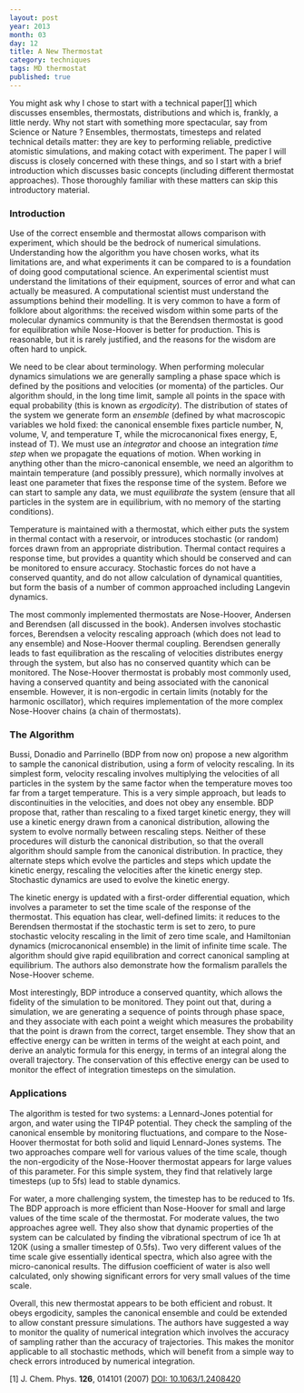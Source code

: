 ```yaml
---
layout: post
year: 2013
month: 03
day: 12
title: A New Thermostat
category: techniques
tags: MD thermostat
published: true
---
```

You might ask why I chose to start with a technical paper[[1]](#R1) which
discusses ensembles, thermostats, distributions and which is, frankly, a little
nerdy. Why not start with something more spectacular, say from Science or Nature ?
Ensembles, thermostats, timesteps and related technical details matter: they are
key to performing reliable, predictive atomistic simulations, and making cotact
with experiment. The paper I will discuss is closely concerned with these
things, and so I start with a brief introduction which discusses basic concepts
(including different thermostat approaches). Those thoroughly familiar with
these matters can skip this introductory material.

### Introduction

Use of the correct ensemble and thermostat allows comparison with experiment,
which should be the bedrock of numerical simulations. Understanding how the
algorithm you have chosen works, what its limitations are, and what experiments
it can be compared to is a foundation of doing good computational science. An
experimental scientist must understand the limitations of their equipment,
sources of error and what can actually be measured. A computational scientist
must understand the assumptions behind their modelling. It is very common to
have a form of folklore about algorithms: the received wisdom within some parts
of the molecular dynamics community is that the Berendsen thermostat is good for
equilibration while Nose-Hoover is better for production. This is reasonable,
but it is rarely justified, and the reasons for the wisdom are often hard to
unpick.

We need to be clear about terminology. When performing molecular dynamics
simulations we are generally sampling a phase space which is defined by the
positions and velocities (or momenta) of the particles. Our algorithm should, in
the long time limit, sample all points in the space with equal probability (this
is known as *ergodicity*). The distribution of states of the system we generate
form an *ensemble* (defined by what macroscopic variables we hold fixed: the
canonical ensemble fixes particle number, N, volume, V, and temperature T, while
the microcanonical fixes energy, E, instead of T). We must use an *integrator* and
choose an integration *time step* when we propagate the equations of motion. When
working in anything other than the micro-canonical ensemble, we need an
algorithm to maintain temperature (and possibly pressure), which normally
involves at least one parameter that fixes the response time of the system.
Before we can start to sample any data, we must *equilibrate* the system (ensure
that all particles in the system are in equilibrium, with no memory of the
starting conditions).

Temperature is maintained with a thermostat, which either puts the system in
thermal contact with a reservoir, or introduces stochastic (or random) forces
drawn from an appropriate distribution. Thermal contact requires a response
time, but provides a quantity which should be conserved and can be monitored to
ensure accuracy. Stochastic forces do not have a conserved quantity, and do not
allow calculation of dynamical quantities, but form the basis of a number of
common approached including Langevin dynamics.

The most commonly implemented thermostats are Nose-Hoover, Andersen and
Berendsen (all discussed in the book). Andersen involves stochastic forces,
Berendsen a velocity rescaling approach (which does not lead to any ensemble)
and Nose-Hoover thermal coupling. Berendsen generally leads to fast
equilibration as the rescaling of velocities distributes energy through the
system, but also has no conserved quantity which can be monitored. The
Nose-Hoover thermostat is probably most commonly used, having a conserved
quantity and being associated with the canonical ensemble. However, it is
non-ergodic in certain limits (notably for the harmonic oscillator), which
requires implementation of the more complex Nose-Hoover chains (a chain of
thermostats).

### The Algorithm

Bussi, Donadio and Parrinello (BDP from now on) propose a new algorithm to
sample the canonical distribution, using a form of velocity rescaling. In its
simplest form, velocity rescaling involves multiplying the velocities of all
particles in the system by the same factor when the temperature moves too far
from a target temperature. This is a very simple approach, but leads to
discontinuities in the velocities, and does not obey any ensemble. BDP propose
that, rather than rescaling to a fixed target kinetic energy, they will use a
kinetic energy drawn from a canonical distribution, allowing the system to
evolve normally between rescaling steps. Neither of these procedures will
disturb the canonical distribution, so that the overall algorithm should sample
from the canonical distribution. In practice, they alternate steps which evolve
the particles and steps which update the kinetic energy, rescaling the
velocities after the kinetic energy step. Stochastic dynamics are used to evolve
the kinetic energy.

The kinetic energy is updated with a first-order differential equation, which
involves a parameter to set the time scale of the response of the thermostat.
This equation has clear, well-defined limits: it reduces to the Berendsen
thermostat if the stochastic term is set to zero, to pure stochastic velocity
rescaling in the limit of zero time scale, and Hamiltonian dynamics
(microcanonical ensemble) in the limit of infinite time scale. The algorithm
should give rapid equilibration and correct canonical sampling at equilibrium.
The authors also demonstrate how the formalism parallels the Nose-Hoover scheme.

Most interestingly, BDP introduce a conserved quantity, which allows the
fidelity of the simulation to be monitored. They point out that, during a
simulation, we are generating a sequence of points through phase space, and they
associate with each point a weight which measures the probability that the point
is drawn from the correct, target ensemble. They show that an effective energy
can be written in terms of the weight at each point, and derive an analytic
formula for this energy, in terms of an integral along the overall trajectory.
The conservation of this effective energy can be used to monitor the effect of
integration timesteps on the simulation.

### Applications

The algorithm is tested for two systems: a Lennard-Jones potential for argon,
and water using the TIP4P potential. They check the sampling of the canonical
ensemble by monitoring fluctuations, and compare to the Nose-Hoover thermostat
for both solid and liquid Lennard-Jones systems. The two approaches compare well
for various values of the time scale, though the non-ergodicity of the
Nose-Hoover thermostat appears for large values of this parameter. For this
simple system, they find that relatively large timesteps (up to 5fs) lead to
stable dynamics.

For water, a more challenging system, the timestep has to be reduced to 1fs. The
BDP approach is more efficient than Nose-Hoover for small and large values of
the time scale of the thermostat. For moderate values, the two approaches agree
well. They also show that dynamic properties of the system can be calculated by
finding the vibrational spectrum of ice 1h at 120K (using a smaller timestep of
0.5fs). Two very different values of the time scale give essentially identical
spectra, which also agree with the micro-canonical results. The diffusion
coefficient of water is also well calculated, only showing significant errors
for very small values of the time scale.

Overall, this new thermostat appears to be both efficient and robust. It obeys
ergodicity, samples the canonical ensemble and could be extended to allow
constant pressure simulations. The authors have suggested a way to monitor the
quality of numerical integration which involves the accuracy of sampling rather
than the accuracy of trajectories. This makes the monitor applicable to all
stochastic methods, which will benefit from a simple way to check errors
introduced by numerical integration.

[1] J. Chem. Phys. **126**, 014101 (2007) [DOI: 10.1063/1.2408420](http://dx.doi.org/10.1063/1.2408420)
